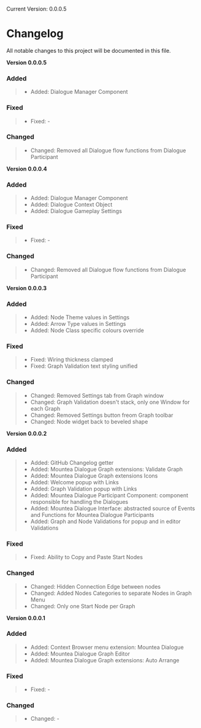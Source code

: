 Current Version: 0.0.0.5

# Changelog

All notable changes to this project will be documented in this file.

**Version 0.0.0.5**
### Added
> - Added: Dialogue Manager Component

### Fixed
> - Fixed: -

### Changed
> - Changed: Removed all Dialogue flow functions from Dialogue Participant

**Version 0.0.0.4**
### Added
> - Added: Dialogue Manager Component
> - Added: Dialogue Context Object
> - Added: Dialogue Gameplay Settings

### Fixed
> - Fixed: -

### Changed
> - Changed: Removed all Dialogue flow functions from Dialogue Participant

**Version 0.0.0.3**
### Added
> - Added: Node Theme values in Settings
> - Added: Arrow Type values in Settings
> - Added: Node Class specific colours override

### Fixed
> - Fixed: Wiring thickness clamped
> - Fixed: Graph Validation text styling unified

### Changed
> - Changed: Removed Settings tab from Graph window
> - Changed: Graph Validation doesn't stack, only one Window for each Graph
> - Changed: Removed Settings button freom Graph toolbar
> - Changed: Node widget back to beveled shape

**Version 0.0.0.2**
### Added
> - Added: GitHub Changelog getter
> - Added: Mountea Dialogue Graph extensions: Validate Graph
> - Added: Mountea Dialogue Graph extensions Icons
> - Added: Welcome popup with Links
> - Added: Graph Validation popup with Links
> - Added: Mountea Dialogue Participant Component: component responsible for handling the Dialogues
> - Added: Mountea Dialogue Interface: abstracted source of Events and Functions for Mountea Dialogue Participants
> - Added: Graph and Node Validations for popup and in editor Validations

### Fixed
> - Fixed: Ability to Copy and Paste Start Nodes

### Changed
> - Changed: Hidden Connection Edge between nodes
> - Changed: Added Nodes Categories to separate Nodes in Graph Menu
> - Changed: Only one Start Node per Graph

**Version 0.0.0.1**
### Added 
> - Added: Context Browser menu extension: Mountea Dialogue
> - Added: Mountea Dialogue Graph Editor
> - Added: Mountea Dialogue Graph extensions: Auto Arrange

### Fixed
> - Fixed: -

### Changed
> - Changed: -